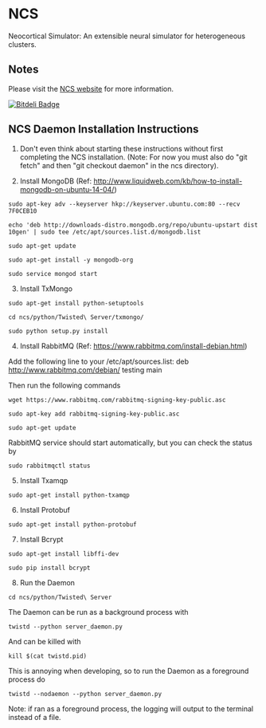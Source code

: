 NCS
===

Neocortical Simulator: An extensible neural simulator for heterogeneous clusters.


Notes
-----

Please visit the [NCS website] for more information.


[NCS website]: http://ncs.io/docs/installation/


[![Bitdeli Badge](https://d2weczhvl823v0.cloudfront.net/BrainComputationLab/ncs/trend.png)](https://bitdeli.com/free "Bitdeli Badge")

NCS Daemon Installation Instructions
------------------------------------

1. Don't even think about starting these instructions without first completing the NCS installation.
(Note: For now you must also do "git fetch" and then "git checkout daemon" in the ncs directory).

2. Install MongoDB (Ref: http://www.liquidweb.com/kb/how-to-install-mongodb-on-ubuntu-14-04/)

~~~~
sudo apt-key adv --keyserver hkp://keyserver.ubuntu.com:80 --recv 7F0CEB10
~~~~
~~~~
echo 'deb http://downloads-distro.mongodb.org/repo/ubuntu-upstart dist 10gen' | sudo tee /etc/apt/sources.list.d/mongodb.list
~~~~
~~~~
sudo apt-get update
~~~~
~~~~
sudo apt-get install -y mongodb-org
~~~~
~~~~
sudo service mongod start
~~~~

3. Install TxMongo

~~~~
sudo apt-get install python-setuptools
~~~~
~~~~
cd ncs/python/Twisted\ Server/txmongo/
~~~~
~~~~
sudo python setup.py install
~~~~

4. Install RabbitMQ (Ref: https://www.rabbitmq.com/install-debian.html)

Add the following line to your /etc/apt/sources.list:
deb http://www.rabbitmq.com/debian/ testing main

Then run the following commands
~~~~
wget https://www.rabbitmq.com/rabbitmq-signing-key-public.asc
~~~~
~~~~
sudo apt-key add rabbitmq-signing-key-public.asc
~~~~
~~~~
sudo apt-get update
~~~~

RabbitMQ service should start automatically, but you can check the status by
~~~~
sudo rabbitmqctl status
~~~~

5. Install Txamqp
~~~~
sudo apt-get install python-txamqp
~~~~

6. Install Protobuf
~~~~
sudo apt-get install python-protobuf
~~~~

7. Install Bcrypt
~~~~
sudo apt-get install libffi-dev
~~~~
~~~~
sudo pip install bcrypt
~~~~

8. Run the Daemon
~~~~
cd ncs/python/Twisted\ Server
~~~~

The Daemon can be run as a background process with 
~~~~
twistd --python server_daemon.py
~~~~

And can be killed with
~~~~
kill $(cat twistd.pid) 
~~~~

This is annoying when developing, so to run the Daemon as a foreground process do
~~~~
twistd --nodaemon --python server_daemon.py
~~~~

Note: if ran as a foreground process, the logging will 
output to the terminal instead of a file.
